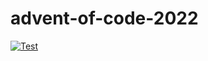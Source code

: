 # advent-of-code-2022

[![Test](https://github.com/alessandrocuzzocrea/advent-of-code-2022/actions/workflows/dotnet.yml/badge.svg)](https://github.com/alessandrocuzzocrea/advent-of-code-2022/actions/workflows/dotnet.yml)
